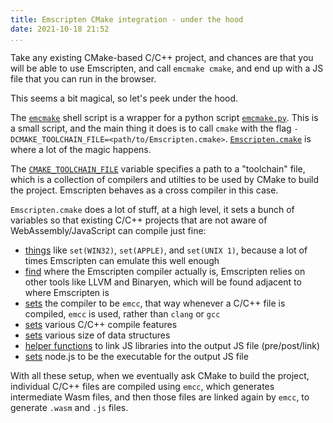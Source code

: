 ```yaml
---
title: Emscripten CMake integration - under the hood
date: 2021-10-18 21:52
...
```


Take any existing CMake-based C/C++ project, and chances are that you will be
able to use Emscripten, and call `emcmake cmake`, and end up with a JS file
that you can run in the browser.

This seems a bit magical, so let's peek under the hood.

The
[`emcmake`](https://github.com/emscripten-core/emscripten/blob/main/emcmake)
shell script is a wrapper for a python script
[`emcmake.py`](https://github.com/emscripten-core/emscripten/blob/main/emcmake.py).
This is a small script, and the main thing it does is to call `cmake` with the
flag `-DCMAKE_TOOLCHAIN_FILE=<path/to/Emscripten.cmake>`.
[`Emscripten.cmake`](https://github.com/emscripten-core/emscripten/blob/main/cmake/Modules/Platform/Emscripten.cmake)
is where a lot of the magic happens.

The
[`CMAKE_TOOLCHAIN_FILE`](https://cmake.org/cmake/help/latest/variable/CMAKE_TOOLCHAIN_FILE.html)
variable specifies a path to a "toolchain" file, which is a collection of
compilers and utilties to be used by CMake to build the project. Emscripten
behaves as a cross compiler in this case.

`Emscripten.cmake` does a lot of stuff, at a high level, it sets a bunch of
variables so that existing C/C++ projects that are not aware of
WebAssembly/JavaScript can compile just fine:

- [things](https://github.com/emscripten-core/emscripten/blob/main/cmake/Modules/Platform/Emscripten.cmake#L38-L53)
  like `set(WIN32)`, `set(APPLE)`, and `set(UNIX 1)`, because a lot of times
  Emscripten can emulate this well enough
- [find](https://github.com/emscripten-core/emscripten/blob/main/cmake/Modules/Platform/Emscripten.cmake#L60)
  where the Emscripten compiler actually is, Emscripten relies on other tools
  like LLVM and Binaryen, which will be found adjacent to where Emscripten is
- [sets](https://github.com/emscripten-core/emscripten/blob/main/cmake/Modules/Platform/Emscripten.cmake#L89-L116)
  the compiler to be `emcc`, that way whenever a C/C++ file is compiled, `emcc`
  is used, rather than `clang` or `gcc`
- [sets](https://github.com/emscripten-core/emscripten/blob/main/cmake/Modules/Platform/Emscripten.cmake#L181)
  various C/C++ compile features
- [sets](https://github.com/emscripten-core/emscripten/blob/main/cmake/Modules/Platform/Emscripten.cmake#L281-L301)
  various size of data structures
- [helper
  functions](https://github.com/emscripten-core/emscripten/blob/main/cmake/Modules/Platform/Emscripten.cmake#L355-L377)
  to link JS libraries into the output JS file (pre/post/link)
- [sets](https://github.com/emscripten-core/emscripten/blob/main/cmake/Modules/Platform/Emscripten.cmake#L409)
  node.js to be the executable for the output JS file

With all these setup, when we eventually ask CMake to build the project,
individual C/C++ files are compiled using `emcc`, which generates intermediate
Wasm files, and then those files are linked again by `emcc`, to generate
`.wasm` and `.js` files.
